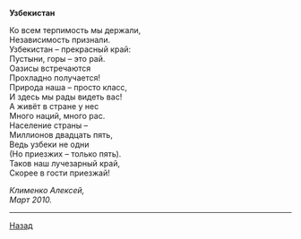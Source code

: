 ﻿**Узбекистан**  

  
Ко всем терпимость мы держали,  
Независимость признали.  
Узбекистан – прекрасный край:  
Пустыни, горы – это рай.  
Оазисы встречаются  
Прохладно получается!  
Природа наша – просто класс,  
И здесь мы рады видеть вас!  
А живёт в стране у нес  
Много наций, много рас.  
Население страны –  
Миллионов двадцать пять,  
Ведь узбеки не одни  
(Но приезжих – только пять).  
Таков наш лучезарный край,  
Скорее в гости приезжай!  

_Клименко Алексей,_  
_Март 2010._  

---

[Назад](./)
